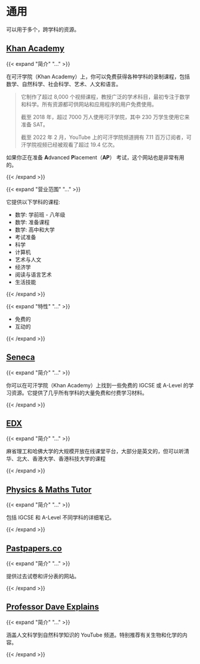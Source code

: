 # 通用

可以用于多个，跨学科的资源。

## [Khan Academy](https://www.khanacademy.org/)

{{< expand "简介" "..." >}}

在可汗学院（Khan Academy）上，你可以免费获得各种学科的录制课程，包括数学、自然科学、社会科学、艺术、人文和语言。

> 它制作了超过 8,000 个视频课程，教授广泛的学术科目，最初专注于数学和科学。所有资源都可供网站和应用程序的用户免费使用。
>
> 截至 2018 年，超过 7000 万人使用可汗学院，其中 230 万学生使用它来准备 SAT。
>
> 截至 2022 年 2 月，YouTube 上的可汗学院频道拥有 7.11 百万订阅者，可汗学院视频已经被观看了超过 19.4 亿次。

如果你正在准备 **A**dvanced **P**lacement（**AP**） 考试，这个网站也是非常有用的。

{{< /expand >}}

{{< expand "营业范围" "..." >}}

它提供以下学科的课程:
  - 数学: 学前班 - 八年级
  - 数学: 准备课程
  - 数学: 高中和大学
  - 考试准备
  - 科学
  - 计算机
  - 艺术与人文
  - 经济学
  - 阅读与语言艺术
  - 生活技能

{{< /expand >}}

{{< expand "特性" "..." >}}

- 免费的
- 互动的

{{< /expand >}}

## [Seneca](https://app.senecalearning.com/courses)

{{< expand "简介" "..." >}}

你可以在可汗学院（Khan Academy）上找到一些免费的 IGCSE 或 A-Level 的学习资源。它提供了几乎所有学科的大量免费和付费学习材料。

{{< /expand >}}

## [EDX](https://www.edx.org/)

{{< expand "简介" "..." >}}

麻省理工和哈佛大学的大规模开放在线课堂平台，大部分是英文的，但可以听清华、北大、香港大学、香港科技大学的课程

{{< /expand >}}

## [Physics & Maths Tutor](https://www.physicsandmathstutor.com/)

{{< expand "简介" "..." >}}

包括 IGCSE 和 A-Level 不同学科的详细笔记。

{{< /expand >}}

## [Pastpapers.co](https://pastpapers.co/cie/)

{{< expand "简介" "..." >}}

提供过去试卷和评分表的网站。

{{< /expand >}}

## [Professor Dave Explains](https://www.youtube.com/c/ProfessorDaveExplains/playlists)

{{< expand "简介" "..." >}}

涵盖人文科学到自然科学知识的 YouTube 频道。特别推荐有关生物和化学的内容。

{{< /expand >}}